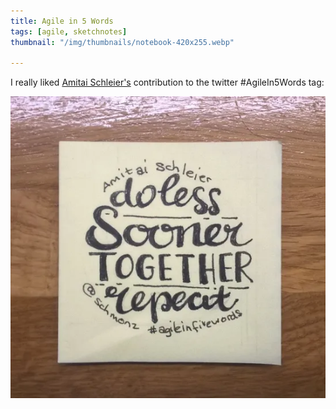 ```yaml
---
title: Agile in 5 Words
tags: [agile, sketchnotes]
thumbnail: "/img/thumbnails/notebook-420x255.webp"

---
```


I really liked <a href="https://twitter.com/schmonz">Amitai Schleier's</a> contribution to the twitter
#AgileIn5Words tag:

![do less](/img/posts/agile-in-five-words/do-less.webp)
